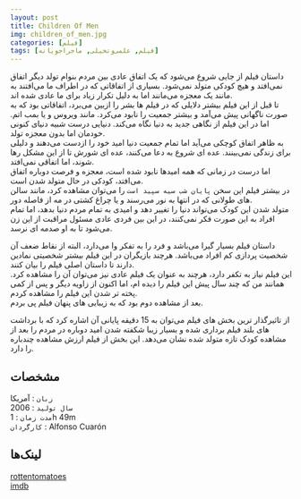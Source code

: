 ```yaml
---
layout: post
title: Children Of Men
img: children_of_men.jpg
categories: [فیلم]
tags: [فیلم, علمی‌و‌تخیلی, ماجراجویانه]
---
```


داستان فیلم از جایی شروع می‌شود که یک اتفاق عادی بین مردم بنوام تولد دیگر اتفاق نمی‌افتد و هیچ کودکی متولد نمی‌شود. بسیاری از اتفاقاتی که در اطراف ما می‌افتند به مانند یک معجزه می‌مانند اما به دلیل تکرار زیاد برای ما عادی شده اند.  
تا قبل از این فیلم بیشتر دلایلی که در فیلم ها بشر را ازبین می‌برد، اتفاقاتی بود که به صورت ناگهانی پیش می‌آمد و بیشتر جمعیت را نابود می‌کرد. مانند ویروس و یا بمب اتم. اما در این فیلم از نگاهی جدید به دنیا نگاه می‌کند. دنیایی درست شبیه دنیای کنونی خودمان اما بدون معجزه تولد.  
به ظاهر اتفاق کوچکی می‌آید اما تمام جمعیت دنیا امید خود را ازدست می‌دهند و دلیلی برای زندگی نمی‌بینند. عده ای شروع به دعا می‌کنند، عده ای شورش تا از این مشکل رها شوند، اما اتفاقی نمی‌افتد.  
اما درست در زمانی که همه امیدها نابود شده است، معجزه و فرصت دوباره اتفاق می‌افتد، کودکی در حال متولد شدن است.  
در بیشتر فیلم این سخن `پایان شب سیه سپید است` را می‌توان مشاهده کرد، مانند سالن های طولانی که در انتها به نور می‌رسند و یا چراغ کشتی در مه از فاصله دور.  
متولد شدن این کودک می‌تواند دنیا را تغییر دهد و امیدی به تمام مردم دنیا بدهد، اما تمام افراد به این صورت فکر نمی‌کنند، در این بین فردی عادی مسئول مراقبت از این زن می‌شود تا به او صدمه ای نرسد.  

داستان فیلم بسیار گیرا می‌باشد و فرد را به تفکر وا می‌دارد، البته از نقاط ضعف آن شخصیت پردازی کم افراد می‌باشد. هرچند بازیگران در این فیلم بیشتر شخصیتی نمادین دارند تا داستان اصلی فیلم را بیان کنند.  
این فیلم نیاز به تکفر دارد، هرچند به عنوان یک فیلم عادی نیز می‌توان آن را مشاهده کرد. همانند من که چند سال پیش این فیلم را دیده ام، اما اکنون از زاویه دیگر و پس از کمی پخته تر شدن این فیلم را مشاهده کردم.  
بعد از مشاهده دوم بود که به زیبایی های پنهان فیلم پی بردم.  

از تاثیرگذار ترین بخش های فیلم می‌توان به 15 دقیقه پایانی آن اشاره کرد که با برداشت های بلند فیلم برداری شده و بسیار زیبا شکفته شدن امید دوباره در مردم را بعد از مشاهده کودک تازه متولد شده نشان می‌دهد. این بخش از فیلم ارزش مشاهده چندباره را دارد.  

## مشخصات

`زبان` : آمریکا  
`سال تولید` : 2006  
`مدت زمان` : 1h 49m  
`کارگردان` : Alfonso Cuarón  

## لینک‌ها

[rottentomatoes](https://www.rottentomatoes.com/m/children_of_men)  
[imdb](https://www.imdb.com/title/tt0206634/)